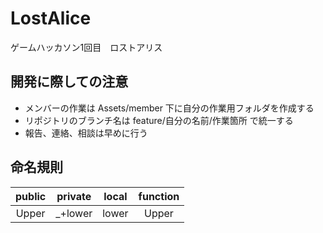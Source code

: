 # LostAlice
ゲームハッカソン1回目　ロストアリス

## 開発に際しての注意
- メンバーの作業は Assets/member 下に自分の作業用フォルダを作成する
- リポジトリのブランチ名は feature/自分の名前/作業箇所 で統一する
- 報告、連絡、相談は早めに行う

## 命名規則
|public|private|local|function|
|:--:|:--:|:--:|:--:|
|Upper|_+lower|lower|Upper|
